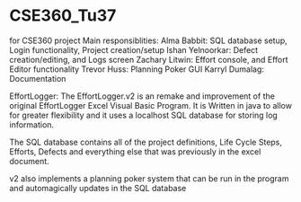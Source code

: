 # CSE360_Tu37
for CSE360 project
Main responsiblities:
  Alma Babbit: SQL database setup, Login functionality, Project creation/setup
  Ishan Yelnoorkar: Defect creation/editing, and Logs screen
  Zachary Litwin: Effort console, and Effort Editor functionality
  Trevor Huss: Planning Poker GUI
  Karryl Dumalag: Documentation

EffortLogger: The EffortLogger.v2 is an remake and improvement of the original EffortLogger Excel Visual Basic Program.
It is Written in java to allow for greater flexibility and it uses a localhost SQL database for storing log information.

The SQL database contains all of the project definitions, Life Cycle Steps, Efforts, Defects and everything else that was
previously in the excel document. 

v2 also implements a planning poker system that can be run in the program and automagically updates in the SQL database



